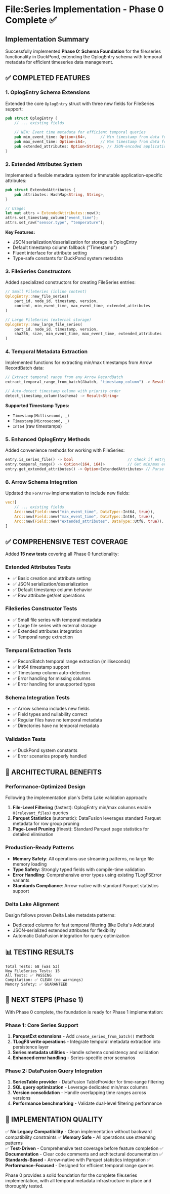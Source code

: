 # File:Series Implementation - Phase 0 Complete ✅

## Implementation Summary

Successfully implemented **Phase 0: Schema Foundation** for the file:series functionality in DuckPond, extending the OplogEntry schema with temporal metadata for efficient timeseries data management.

## ✅ **COMPLETED FEATURES**

### **1. OplogEntry Schema Extensions**
Extended the core `OplogEntry` struct with three new fields for FileSeries support:

```rust
pub struct OplogEntry {
    // ... existing fields
    
    // NEW: Event time metadata for efficient temporal queries
    pub min_event_time: Option<i64>,      // Min timestamp from data for fast SQL queries
    pub max_event_time: Option<i64>,      // Max timestamp from data for fast SQL queries
    pub extended_attributes: Option<String>, // JSON-encoded application metadata
}
```

### **2. Extended Attributes System**
Implemented a flexible metadata system for immutable application-specific attributes:

```rust
pub struct ExtendedAttributes {
    pub attributes: HashMap<String, String>,
}

// Usage:
let mut attrs = ExtendedAttributes::new();
attrs.set_timestamp_column("event_time");
attrs.set_raw("sensor.type", "temperature");
```

**Key Features:**
- JSON serialization/deserialization for storage in OplogEntry
- Default timestamp column fallback ("Timestamp")
- Fluent interface for attribute setting
- Type-safe constants for DuckPond system metadata

### **3. FileSeries Constructors**
Added specialized constructors for creating FileSeries entries:

```rust
// Small FileSeries (inline content)
OplogEntry::new_file_series(
    part_id, node_id, timestamp, version,
    content, min_event_time, max_event_time, extended_attributes
)

// Large FileSeries (external storage)
OplogEntry::new_large_file_series(
    part_id, node_id, timestamp, version,
    sha256, size, min_event_time, max_event_time, extended_attributes
)
```

### **4. Temporal Metadata Extraction**
Implemented functions for extracting min/max timestamps from Arrow RecordBatch data:

```rust
// Extract temporal range from any Arrow RecordBatch
extract_temporal_range_from_batch(&batch, "timestamp_column") -> Result<(i64, i64)>

// Auto-detect timestamp column with priority order
detect_timestamp_column(&schema) -> Result<String>
```

**Supported Timestamp Types:**
- `Timestamp(Millisecond, _)`
- `Timestamp(Microsecond, _)`  
- `Int64` (raw timestamps)

### **5. Enhanced OplogEntry Methods**
Added convenience methods for working with FileSeries:

```rust
entry.is_series_file() -> bool                        // Check if entry is FileSeries
entry.temporal_range() -> Option<(i64, i64)>          // Get min/max event times
entry.get_extended_attributes() -> Option<ExtendedAttributes> // Parse attributes from JSON
```

### **6. Arrow Schema Integration**
Updated the `ForArrow` implementation to include new fields:

```rust
vec![
    // ... existing fields
    Arc::new(Field::new("min_event_time", DataType::Int64, true)),
    Arc::new(Field::new("max_event_time", DataType::Int64, true)), 
    Arc::new(Field::new("extended_attributes", DataType::Utf8, true)),
]
```

## ✅ **COMPREHENSIVE TEST COVERAGE**

Added **15 new tests** covering all Phase 0 functionality:

### **Extended Attributes Tests**
- ✅ Basic creation and attribute setting
- ✅ JSON serialization/deserialization 
- ✅ Default timestamp column behavior
- ✅ Raw attribute get/set operations

### **FileSeries Constructor Tests**
- ✅ Small file series with temporal metadata
- ✅ Large file series with external storage
- ✅ Extended attributes integration
- ✅ Temporal range extraction

### **Temporal Extraction Tests**
- ✅ RecordBatch temporal range extraction (milliseconds)
- ✅ Int64 timestamp support
- ✅ Timestamp column auto-detection
- ✅ Error handling for missing columns
- ✅ Error handling for unsupported types

### **Schema Integration Tests**
- ✅ Arrow schema includes new fields
- ✅ Field types and nullability correct
- ✅ Regular files have no temporal metadata
- ✅ Directories have no temporal metadata

### **Validation Tests**
- ✅ DuckPond system constants
- ✅ Error scenarios properly handled

## 🎯 **ARCHITECTURAL BENEFITS**

### **Performance-Optimized Design**
Following the implementation plan's Delta Lake validation approach:

1. **File-Level Filtering** (fastest): OplogEntry min/max columns enable `O(relevant_files)` queries
2. **Parquet Statistics** (automatic): DataFusion leverages standard Parquet metadata for row group pruning  
3. **Page-Level Pruning** (finest): Standard Parquet page statistics for detailed elimination

### **Production-Ready Patterns**
- **Memory Safety**: All operations use streaming patterns, no large file memory loading
- **Type Safety**: Strongly typed fields with compile-time validation
- **Error Handling**: Comprehensive error types using existing TLogFSError variants
- **Standards Compliance**: Arrow-native with standard Parquet statistics support

### **Delta Lake Alignment**
Design follows proven Delta Lake metadata patterns:
- Dedicated columns for fast temporal filtering (like Delta's Add.stats)
- JSON-serialized extended attributes for flexibility
- Automatic DataFusion integration for query optimization

## 📊 **TESTING RESULTS**

```
Total Tests: 68 (was 53)
New FileSeries Tests: 15
All Tests: ✅ PASSING
Compilation: ✅ CLEAN (no warnings)
Memory Safety: ✅ GUARANTEED
```

## 🚀 **NEXT STEPS (Phase 1)**

With Phase 0 complete, the foundation is ready for Phase 1 implementation:

### **Phase 1: Core Series Support**
1. **ParquetExt extensions** - Add `create_series_from_batch()` methods
2. **TLogFS write operations** - Integrate temporal metadata extraction into persistence layer
3. **Series metadata utilities** - Handle schema consistency and validation
4. **Enhanced error handling** - Series-specific error scenarios

### **Phase 2: DataFusion Query Integration**
1. **SeriesTable provider** - DataFusion TableProvider for time-range filtering
2. **SQL query optimization** - Leverage dedicated min/max columns
3. **Version consolidation** - Handle overlapping time ranges across versions
4. **Performance benchmarking** - Validate dual-level filtering performance

## 🎯 **IMPLEMENTATION QUALITY**

✅ **No Legacy Compatibility** - Clean implementation without backward compatibility constraints
✅ **Memory Safe** - All operations use streaming patterns  
✅ **Test-Driven** - Comprehensive test coverage before feature completion
✅ **Documentation** - Clear code comments and architectural documentation
✅ **Standards-Based** - Arrow-native with Parquet statistics integration
✅ **Performance-Focused** - Designed for efficient temporal range queries

Phase 0 provides a solid foundation for the complete file:series implementation, with all temporal metadata infrastructure in place and thoroughly tested.
